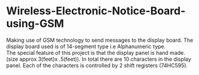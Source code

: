 # Wireless-Electronic-Notice-Board-using-GSM
Making use of GSM technology to send messages to the display board. The display board used is of 14-segment type i.e Alphanumeric type.  
The special feature of this project is that the display panel is hand made.  (size approx 3(feet)x .5(feet)).
In total there are 10 characters in the display panel. Each of the characters is controlled by 2 shift registers (74HC595).
